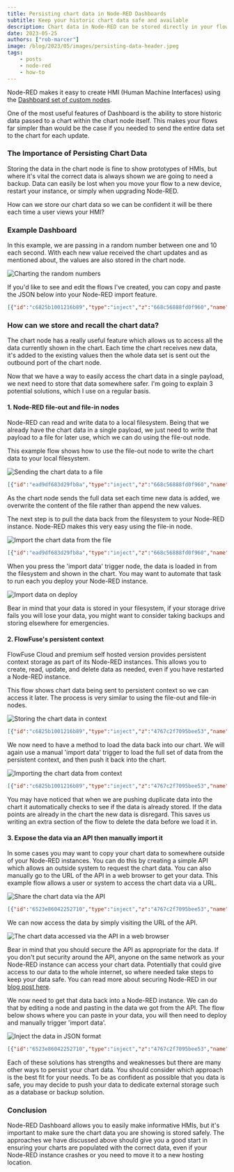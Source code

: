 ```yaml
---
title: Persisting chart data in Node-RED Dashboards
subtitle: Keep your historic chart data safe and available
description: Chart data in Node-RED can be stored directly in your flows but it's a good idea to also store data eleswhere. In this article we are looking at some easy ways to persist your historic chart data.
date: 2023-05-25
authors: ["rob-marcer"]
image: /blog/2023/05/images/persisting-data-header.jpeg
tags:
    - posts
    - node-red
    - how-to
---
```


Node-RED makes it easy to create HMI (Human Machine Interfaces) using the [Dashboard set of custom nodes](https://flows.nodered.org/node/node-red-dashboard).

<!--more-->

One of the most useful features of Dashboard is the ability to store historic data passed to a chart within the chart node itself. This makes your flows far simpler than would be the case if you needed to send the entire data set to the chart for each update.

### The Importance of Persisting Chart Data

Storing the data in the chart node is fine to show prototypes of HMIs, but where it's vital the correct data is always shown we are going to need a backup. Data can easily be lost when you move your flow to a new device, restart your instance, or simply when upgrading Node-RED.

How can we store our chart data so we can be confident it will be there each time a user views your HMI?

### Example Dashboard

In this example, we are passing in a random number between one and 10 each second. With each new value received the chart updates and as mentioned about, the values are also stored in the chart node.

![Charting the random numbers](./images/chart.png "Charting the random numbers")

If you'd like to see and edit the flows I've created, you can copy and paste the JSON below into your Node-RED import feature.

```json
[{"id":"c6825b1001216b89","type":"inject","z":"668c56888fd0f960","name":"","props":[],"repeat":"1","crontab":"","once":false,"onceDelay":0.1,"topic":"","x":110,"y":220,"wires":[["6b609d978540fb2a"]]},{"id":"6b609d978540fb2a","type":"Number","z":"668c56888fd0f960","name":"Random Number","minimum":"1","maximum":"10","roundTo":"0","Floor":true,"x":270,"y":220,"wires":[["794846db6dc8cef8"]]},{"id":"794846db6dc8cef8","type":"ui_chart","z":"668c56888fd0f960","name":"","group":"af1535b39b74f94a","order":0,"width":0,"height":0,"label":"chart","chartType":"line","legend":"false","xformat":"HH:mm:ss","interpolate":"linear","nodata":"","dot":false,"ymin":"","ymax":"","removeOlder":1,"removeOlderPoints":"","removeOlderUnit":"3600","cutout":0,"useOneColor":false,"useUTC":false,"colors":["#1f77b4","#aec7e8","#ff7f0e","#2ca02c","#98df8a","#d62728","#ff9896","#9467bd","#c5b0d5"],"outputs":1,"useDifferentColor":false,"className":"","x":430,"y":220,"wires":[["ad53848ee4b0d91e"]]},{"id":"ad53848ee4b0d91e","type":"debug","z":"668c56888fd0f960","name":"debug","active":true,"tosidebar":true,"console":false,"tostatus":false,"complete":"payload","targetType":"msg","statusVal":"","statusType":"auto","x":550,"y":220,"wires":[]},{"id":"af1535b39b74f94a","type":"ui_group","name":"Example","tab":"14f1442eb7525190","order":1,"disp":true,"width":"6","collapse":false,"className":""},{"id":"14f1442eb7525190","type":"ui_tab","name":"Home","icon":"dashboard","disabled":false,"hidden":false}]
```

### How can we store and recall the chart data?

The chart node has a really useful feature which allows us to access all the data currently shown in the chart. Each time the chart receives new data, it's added to the existing values then the whole data set is sent out the outbound port of the chart node.

Now that we have a way to easily access the chart data in a single payload, we next need to store that data somewhere safer. I'm going to explain 3 potential solutions, which I use on a regular basis.

#### 1. Node-RED file-out and file-in nodes

Node-RED can read and write data to a local filesystem. Being that we already have the chart data in a single payload, we just need to write that payload to a file for later use, which we can do using the file-out node.

This example flow shows how to use the file-out node to write the chart data to your local filesystem.

![Sending the chart data to a file](./images/send-data-to-file.png "Sending the chart data to a file")

```json
[{"id":"ead9df683d29fb8a","type":"inject","z":"668c56888fd0f960","name":"","props":[],"repeat":"1","crontab":"","once":false,"onceDelay":0.1,"topic":"","x":110,"y":560,"wires":[["ef5359b8bd3f78b3"]]},{"id":"ef5359b8bd3f78b3","type":"Number","z":"668c56888fd0f960","name":"Random Number","minimum":"1","maximum":"10","roundTo":"0","Floor":true,"x":270,"y":560,"wires":[["69ad440cd8d1ce30"]]},{"id":"69ad440cd8d1ce30","type":"ui_chart","z":"668c56888fd0f960","name":"","group":"af1535b39b74f94a","order":0,"width":0,"height":0,"label":"chart","chartType":"line","legend":"false","xformat":"HH:mm:ss","interpolate":"linear","nodata":"","dot":false,"ymin":"","ymax":"","removeOlder":1,"removeOlderPoints":"","removeOlderUnit":"3600","cutout":0,"useOneColor":false,"useUTC":false,"colors":["#1f77b4","#aec7e8","#ff7f0e","#2ca02c","#98df8a","#d62728","#ff9896","#9467bd","#c5b0d5"],"outputs":1,"useDifferentColor":false,"className":"","x":430,"y":560,"wires":[["e4e7758028477505","d9d6a2e34767f568"]]},{"id":"e4e7758028477505","type":"debug","z":"668c56888fd0f960","name":"debug","active":true,"tosidebar":true,"console":false,"tostatus":false,"complete":"payload","targetType":"msg","statusVal":"","statusType":"auto","x":550,"y":560,"wires":[]},{"id":"d9d6a2e34767f568","type":"json","z":"668c56888fd0f960","name":"","property":"payload","action":"","pretty":false,"x":550,"y":600,"wires":[["b5b020fb17f615df"]]},{"id":"b5b020fb17f615df","type":"file","z":"668c56888fd0f960","name":"","filename":"example.json","filenameType":"str","appendNewline":true,"createDir":false,"overwriteFile":"true","encoding":"none","x":690,"y":600,"wires":[["a6d9eab41d4dcf97"]]},{"id":"a6d9eab41d4dcf97","type":"debug","z":"668c56888fd0f960","name":"debug 92","active":true,"tosidebar":true,"console":false,"tostatus":false,"complete":"false","statusVal":"","statusType":"auto","x":840,"y":600,"wires":[]},{"id":"af1535b39b74f94a","type":"ui_group","name":"Example","tab":"14f1442eb7525190","order":1,"disp":true,"width":"6","collapse":false,"className":""},{"id":"14f1442eb7525190","type":"ui_tab","name":"Home","icon":"dashboard","disabled":false,"hidden":false}]
```

As the chart node sends the full data set each time new data is added, we overwrite the content of the file rather than append the new values.

The next step is to pull the data back from the filesystem to your Node-RED instance. Node-RED makes this very easy using the file-in node.

![Import the chart data from the file](./images/import-data-from-the-file.png "Import the chart data from the file")

```json
[{"id":"ead9df683d29fb8a","type":"inject","z":"668c56888fd0f960","name":"","props":[],"repeat":"1","crontab":"","once":false,"onceDelay":0.1,"topic":"","x":110,"y":560,"wires":[["ef5359b8bd3f78b3"]]},{"id":"ef5359b8bd3f78b3","type":"Number","z":"668c56888fd0f960","name":"Random Number","minimum":"1","maximum":"10","roundTo":"0","Floor":true,"x":270,"y":560,"wires":[["69ad440cd8d1ce30"]]},{"id":"69ad440cd8d1ce30","type":"ui_chart","z":"668c56888fd0f960","name":"","group":"af1535b39b74f94a","order":0,"width":0,"height":0,"label":"chart","chartType":"line","legend":"false","xformat":"HH:mm:ss","interpolate":"linear","nodata":"","dot":false,"ymin":"","ymax":"","removeOlder":1,"removeOlderPoints":"","removeOlderUnit":"3600","cutout":0,"useOneColor":false,"useUTC":false,"colors":["#1f77b4","#aec7e8","#ff7f0e","#2ca02c","#98df8a","#d62728","#ff9896","#9467bd","#c5b0d5"],"outputs":1,"useDifferentColor":false,"className":"","x":430,"y":560,"wires":[["e4e7758028477505","d9d6a2e34767f568"]]},{"id":"e4e7758028477505","type":"debug","z":"668c56888fd0f960","name":"debug","active":true,"tosidebar":true,"console":false,"tostatus":false,"complete":"payload","targetType":"msg","statusVal":"","statusType":"auto","x":550,"y":560,"wires":[]},{"id":"d9d6a2e34767f568","type":"json","z":"668c56888fd0f960","name":"","property":"payload","action":"","pretty":false,"x":550,"y":600,"wires":[["b5b020fb17f615df"]]},{"id":"b5b020fb17f615df","type":"file","z":"668c56888fd0f960","name":"","filename":"example.json","filenameType":"str","appendNewline":true,"createDir":false,"overwriteFile":"true","encoding":"none","x":690,"y":600,"wires":[["a6d9eab41d4dcf97"]]},{"id":"a6d9eab41d4dcf97","type":"debug","z":"668c56888fd0f960","name":"debug 92","active":true,"tosidebar":true,"console":false,"tostatus":false,"complete":"false","statusVal":"","statusType":"auto","x":840,"y":600,"wires":[]},{"id":"e9cb9350f1aaeb38","type":"inject","z":"668c56888fd0f960","name":"import data","props":[],"repeat":"","crontab":"","once":false,"onceDelay":0.1,"topic":"","x":110,"y":660,"wires":[["600f014947f73d8f"]]},{"id":"600f014947f73d8f","type":"file in","z":"668c56888fd0f960","name":"","filename":"example.json","filenameType":"str","format":"utf8","chunk":false,"sendError":false,"encoding":"none","allProps":false,"x":270,"y":660,"wires":[["972118c0e114f47b","69ad440cd8d1ce30"]]},{"id":"972118c0e114f47b","type":"debug","z":"668c56888fd0f960","name":"debug 93","active":true,"tosidebar":true,"console":false,"tostatus":false,"complete":"false","statusVal":"","statusType":"auto","x":420,"y":660,"wires":[]},{"id":"af1535b39b74f94a","type":"ui_group","name":"Example","tab":"14f1442eb7525190","order":1,"disp":true,"width":"6","collapse":false,"className":""},{"id":"14f1442eb7525190","type":"ui_tab","name":"Home","icon":"dashboard","disabled":false,"hidden":false}]
```

When you press the 'import data' trigger node, the data is loaded in from the filesystem and shown in the chart. You may want to automate that task to run each you deploy your Node-RED instance.

![Import data on deploy](./images/inject-on-deploy.png "Import data on deploy")

Bear in mind that your data is stored in your filesystem, if your storage drive fails you will lose your data, you might want to consider taking backups and storing elsewhere for emergencies.

#### 2. FlowFuse's persistent context

FlowFuse Cloud and premium self hosted version provides persistent context storage as part of its Node-RED instances. This allows you to create, read, update, and delete data as needed, even if you have restarted a Node-RED instance.

This flow shows chart data being sent to persistent context so we can access it later. The process is very similar to using the file-out and file-in nodes.

![Storing the chart data in context](./images/store-in-context.png "Storing the chart data in context")

```json
[{"id":"c6825b1001216b89","type":"inject","z":"4767c2f7095bee53","name":"","props":[],"repeat":"1","crontab":"","once":false,"onceDelay":0.1,"topic":"","x":170,"y":100,"wires":[["6b609d978540fb2a"]]},{"id":"794846db6dc8cef8","type":"ui_chart","z":"4767c2f7095bee53","name":"","group":"af1535b39b74f94a","order":0,"width":0,"height":0,"label":"chart","chartType":"line","legend":"false","xformat":"HH:mm:ss","interpolate":"linear","nodata":"","dot":false,"ymin":"","ymax":"","removeOlder":1,"removeOlderPoints":"","removeOlderUnit":"3600","cutout":0,"useOneColor":false,"useUTC":false,"colors":["#1f77b4","#aec7e8","#ff7f0e","#2ca02c","#98df8a","#d62728","#ff9896","#9467bd","#c5b0d5"],"outputs":1,"useDifferentColor":false,"className":"","x":490,"y":100,"wires":[["ad53848ee4b0d91e","938c7d878545e623"]]},{"id":"ad53848ee4b0d91e","type":"debug","z":"4767c2f7095bee53","name":"debug","active":true,"tosidebar":true,"console":false,"tostatus":false,"complete":"payload","targetType":"msg","statusVal":"","statusType":"auto","x":610,"y":100,"wires":[]},{"id":"6b609d978540fb2a","type":"Number","z":"4767c2f7095bee53","name":"Random Number","minimum":"1","maximum":"10","roundTo":"0","Floor":true,"x":330,"y":100,"wires":[["794846db6dc8cef8"]]},{"id":"938c7d878545e623","type":"change","z":"4767c2f7095bee53","name":"","rules":[{"t":"set","p":"#:(persistent)::chart-data","pt":"global","to":"payload","tot":"msg"}],"action":"","property":"","from":"","to":"","reg":false,"x":660,"y":140,"wires":[["3792cc96a748e75a"]]},{"id":"3792cc96a748e75a","type":"debug","z":"4767c2f7095bee53","name":"debug 1","active":true,"tosidebar":true,"console":false,"tostatus":false,"complete":"false","statusVal":"","statusType":"auto","x":840,"y":140,"wires":[]},{"id":"af1535b39b74f94a","type":"ui_group","name":"Example","tab":"14f1442eb7525190","order":1,"disp":true,"width":"6","collapse":false,"className":""},{"id":"14f1442eb7525190","type":"ui_tab","name":"Home","icon":"dashboard","disabled":false,"hidden":false}]
```

We now need to have a method to load the data back into our chart. We will again use a manual 'import data' trigger to load the full set of data from the persistent context, and then push it back into the chart.

![Importing the chart data from context](./images/context-with-import.png "Importing the chart data from context")

```json
[{"id":"c6825b1001216b89","type":"inject","z":"4767c2f7095bee53","name":"","props":[],"repeat":"1","crontab":"","once":false,"onceDelay":0.1,"topic":"","x":170,"y":100,"wires":[["6b609d978540fb2a"]]},{"id":"794846db6dc8cef8","type":"ui_chart","z":"4767c2f7095bee53","name":"","group":"af1535b39b74f94a","order":0,"width":0,"height":0,"label":"chart","chartType":"line","legend":"false","xformat":"HH:mm:ss","interpolate":"linear","nodata":"","dot":false,"ymin":"","ymax":"","removeOlder":1,"removeOlderPoints":"","removeOlderUnit":"3600","cutout":0,"useOneColor":false,"useUTC":false,"colors":["#1f77b4","#aec7e8","#ff7f0e","#2ca02c","#98df8a","#d62728","#ff9896","#9467bd","#c5b0d5"],"outputs":1,"useDifferentColor":false,"className":"","x":490,"y":100,"wires":[["ad53848ee4b0d91e","938c7d878545e623"]]},{"id":"ad53848ee4b0d91e","type":"debug","z":"4767c2f7095bee53","name":"debug","active":true,"tosidebar":true,"console":false,"tostatus":false,"complete":"payload","targetType":"msg","statusVal":"","statusType":"auto","x":610,"y":100,"wires":[]},{"id":"6b609d978540fb2a","type":"Number","z":"4767c2f7095bee53","name":"Random Number","minimum":"1","maximum":"10","roundTo":"0","Floor":true,"x":330,"y":100,"wires":[["794846db6dc8cef8"]]},{"id":"938c7d878545e623","type":"change","z":"4767c2f7095bee53","name":"","rules":[{"t":"set","p":"#:(persistent)::chart-data","pt":"global","to":"payload","tot":"msg"}],"action":"","property":"","from":"","to":"","reg":false,"x":660,"y":140,"wires":[["3792cc96a748e75a"]]},{"id":"3792cc96a748e75a","type":"debug","z":"4767c2f7095bee53","name":"debug 1","active":true,"tosidebar":true,"console":false,"tostatus":false,"complete":"false","statusVal":"","statusType":"auto","x":840,"y":140,"wires":[]},{"id":"3379276c77b4691c","type":"inject","z":"4767c2f7095bee53","name":"import data","props":[],"repeat":"","crontab":"","once":true,"onceDelay":0.1,"topic":"","x":150,"y":180,"wires":[["ddd1ef41321fb4a6"]]},{"id":"ddd1ef41321fb4a6","type":"change","z":"4767c2f7095bee53","name":"","rules":[{"t":"set","p":"payload","pt":"msg","to":"#:(persistent)::chart-data","tot":"global"}],"action":"","property":"","from":"","to":"","reg":false,"x":320,"y":180,"wires":[["794846db6dc8cef8","fa65b958e34bc971"]]},{"id":"fa65b958e34bc971","type":"debug","z":"4767c2f7095bee53","name":"debug 2","active":true,"tosidebar":true,"console":false,"tostatus":false,"complete":"false","statusVal":"","statusType":"auto","x":480,"y":180,"wires":[]},{"id":"af1535b39b74f94a","type":"ui_group","name":"Example","tab":"14f1442eb7525190","order":1,"disp":true,"width":"6","collapse":false,"className":""},{"id":"14f1442eb7525190","type":"ui_tab","name":"Home","icon":"dashboard","disabled":false,"hidden":false}]
```

You may have noticed that when we are pushing duplicate data into the chart it automatically checks to see if the data is already stored. If the data points are already in the chart the new data is disregard. This saves us writing an extra section of the flow to delete the data before we load it in.

#### 3. Expose the data via an API then manually import it

In some cases you may want to copy your chart data to somewhere outside of your Node-RED instances. You can do this by creating a simple API which allows an outside system to request the chart data. You can also manually go to the URL of the API in a web browser to get your data. This example flow allows a user or system to access the chart data via a URL.

![Share the chart data via the API](./images/send-chart-data-to-api.png "Share the chart data via the API")

```json
[{"id":"6523e86042252710","type":"inject","z":"4767c2f7095bee53","name":"","props":[],"repeat":"1","crontab":"","once":false,"onceDelay":0.1,"topic":"","x":150,"y":540,"wires":[["d51aba5f9a808592"]]},{"id":"427c60f2c4f523b7","type":"ui_chart","z":"4767c2f7095bee53","name":"","group":"af1535b39b74f94a","order":0,"width":0,"height":0,"label":"chart","chartType":"line","legend":"false","xformat":"HH:mm:ss","interpolate":"linear","nodata":"","dot":false,"ymin":"","ymax":"","removeOlder":1,"removeOlderPoints":"","removeOlderUnit":"3600","cutout":0,"useOneColor":false,"useUTC":false,"colors":["#1f77b4","#aec7e8","#ff7f0e","#2ca02c","#98df8a","#d62728","#ff9896","#9467bd","#c5b0d5"],"outputs":1,"useDifferentColor":false,"className":"","x":470,"y":540,"wires":[["ba84cd1820120139","d9087436f4769691"]]},{"id":"ba84cd1820120139","type":"debug","z":"4767c2f7095bee53","name":"debug","active":true,"tosidebar":true,"console":false,"tostatus":false,"complete":"payload","targetType":"msg","statusVal":"","statusType":"auto","x":590,"y":540,"wires":[]},{"id":"d51aba5f9a808592","type":"Number","z":"4767c2f7095bee53","name":"Random Number","minimum":"1","maximum":"10","roundTo":"0","Floor":true,"x":310,"y":540,"wires":[["427c60f2c4f523b7"]]},{"id":"d9087436f4769691","type":"change","z":"4767c2f7095bee53","name":"","rules":[{"t":"set","p":"chart-data","pt":"flow","to":"payload","tot":"msg"}],"action":"","property":"","from":"","to":"","reg":false,"x":630,"y":580,"wires":[[]]},{"id":"4dd97b29430ad2ba","type":"http in","z":"4767c2f7095bee53","name":"","url":"/data","method":"get","upload":false,"swaggerDoc":"","x":200,"y":640,"wires":[["b4f0eb085cc91834"]]},{"id":"7ca49e5465699355","type":"http response","z":"4767c2f7095bee53","name":"","statusCode":"","headers":{},"x":670,"y":640,"wires":[]},{"id":"b4f0eb085cc91834","type":"change","z":"4767c2f7095bee53","name":"Get the chart data from flow.chart-data","rules":[{"t":"set","p":"payload","pt":"msg","to":"chart-data","tot":"flow"}],"action":"","property":"","from":"","to":"","reg":false,"x":440,"y":640,"wires":[["7ca49e5465699355"]]},{"id":"af1535b39b74f94a","type":"ui_group","name":"Example","tab":"14f1442eb7525190","order":1,"disp":true,"width":"6","collapse":false,"className":""},{"id":"14f1442eb7525190","type":"ui_tab","name":"Home","icon":"dashboard","disabled":false,"hidden":false}]
```

We can now access the data by simply visiting the URL of the API.

![The chart data accessed via the API in a web browser](./images/data-in-browser.png "The chart data accessed via the API in a web browser")

Bear in mind that you should secure the API as appropriate for the data. If you don't put security around the API, anyone on the same network as your Node-RED instance can access your chart data. Potentially that could give access to our data to the whole internet, so where needed take steps to keep your data safe. You can read more about securing Node-RED in our [blog post here](/blog/2023/04/securing-node-red-in-production/).

We now need to get that data back into a Node-RED instance. We can do that by editing a node and pasting in the data we got from the API. The flow below shows where you can paste in your data, you will then need to deploy and manually trigger 'import data'.

![Inject the data in JSON format](./images/inject-the-json.png "Inject the data in JSON format")

```json
[{"id":"6523e86042252710","type":"inject","z":"4767c2f7095bee53","name":"","props":[],"repeat":"1","crontab":"","once":false,"onceDelay":0.1,"topic":"","x":150,"y":540,"wires":[["d51aba5f9a808592"]]},{"id":"427c60f2c4f523b7","type":"ui_chart","z":"4767c2f7095bee53","name":"","group":"af1535b39b74f94a","order":0,"width":0,"height":0,"label":"chart","chartType":"line","legend":"false","xformat":"HH:mm:ss","interpolate":"linear","nodata":"","dot":false,"ymin":"","ymax":"","removeOlder":1,"removeOlderPoints":"","removeOlderUnit":"3600","cutout":0,"useOneColor":false,"useUTC":false,"colors":["#1f77b4","#aec7e8","#ff7f0e","#2ca02c","#98df8a","#d62728","#ff9896","#9467bd","#c5b0d5"],"outputs":1,"useDifferentColor":false,"className":"","x":470,"y":540,"wires":[["ba84cd1820120139","d9087436f4769691"]]},{"id":"ba84cd1820120139","type":"debug","z":"4767c2f7095bee53","name":"debug","active":true,"tosidebar":true,"console":false,"tostatus":false,"complete":"payload","targetType":"msg","statusVal":"","statusType":"auto","x":590,"y":540,"wires":[]},{"id":"d51aba5f9a808592","type":"Number","z":"4767c2f7095bee53","name":"Random Number","minimum":"1","maximum":"10","roundTo":"0","Floor":true,"x":310,"y":540,"wires":[["427c60f2c4f523b7"]]},{"id":"d9087436f4769691","type":"change","z":"4767c2f7095bee53","name":"","rules":[{"t":"set","p":"chart-data","pt":"flow","to":"payload","tot":"msg"}],"action":"","property":"","from":"","to":"","reg":false,"x":630,"y":580,"wires":[[]]},{"id":"4dd97b29430ad2ba","type":"http in","z":"4767c2f7095bee53","name":"","url":"/data","method":"get","upload":false,"swaggerDoc":"","x":200,"y":660,"wires":[["b4f0eb085cc91834"]]},{"id":"7ca49e5465699355","type":"http response","z":"4767c2f7095bee53","name":"","statusCode":"","headers":{},"x":670,"y":660,"wires":[]},{"id":"b4f0eb085cc91834","type":"change","z":"4767c2f7095bee53","name":"Get the chart data from flow.chart-data","rules":[{"t":"set","p":"payload","pt":"msg","to":"chart-data","tot":"flow"}],"action":"","property":"","from":"","to":"","reg":false,"x":440,"y":660,"wires":[["7ca49e5465699355"]]},{"id":"d13d16b33ec638b2","type":"inject","z":"4767c2f7095bee53","name":"import data","props":[{"p":"payload"}],"repeat":"","crontab":"","once":true,"onceDelay":0.1,"topic":"","payload":"[{\"series\":[\"\"],\"data\":[[{\"x\":1684841975036,\"y\":8},{\"x\":1684841976037,\"y\":6},{\"x\":1684841977038,\"y\":7},{\"x\":1684841978037,\"y\":7}]],\"labels\":[\"\"]}]","payloadType":"json","x":170,"y":600,"wires":[["427c60f2c4f523b7"]]},{"id":"af1535b39b74f94a","type":"ui_group","name":"Example","tab":"14f1442eb7525190","order":1,"disp":true,"width":"6","collapse":false,"className":""},{"id":"14f1442eb7525190","type":"ui_tab","name":"Home","icon":"dashboard","disabled":false,"hidden":false}]
```

Each of these solutions has strengths and weaknesses but there are many other ways to persist your chart data. You should consider which approach is the best fit for your needs. To be as confident as possible that you data is safe, you may decide to push your data to dedicate external storage such as a database or backup solution. 

### Conclusion

Node-RED Dashboard allows you to easily make informative HMIs, but it's important to make sure the chart data you are showing is stored safely. The approaches we have discussed above should give you a good start in ensuring your charts are populated with the correct data, even if your Node-RED instance crashes or you need to move it to a new hosting location.

